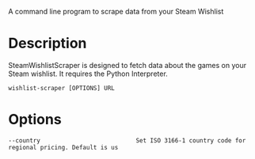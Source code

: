 A command line program to scrape data from your Steam Wishlist
# Description
SteamWishlistScraper is designed to fetch data about the games on your Steam wishlist. It requires the Python Interpreter.

`wishlist-scraper [OPTIONS] URL`
# Options
```
--country                           Set ISO 3166-1 country code for regional pricing. Default is us



